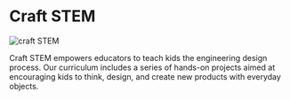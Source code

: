 # Craft STEM

![craft STEM](../../images/craft2.jpg)

Craft STEM empowers educators to teach kids the engineering design process. Our curriculum includes a series of hands-on projects aimed at encouraging kids to think, design, and create new products with everyday objects.
